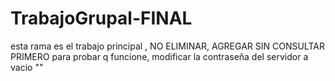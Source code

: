 # TrabajoGrupal-FINAL
esta rama es el trabajo principal , NO ELIMINAR, AGREGAR SIN CONSULTAR PRIMERO
para probar q funcione, modificar la contraseña del servidor a vacio ""
